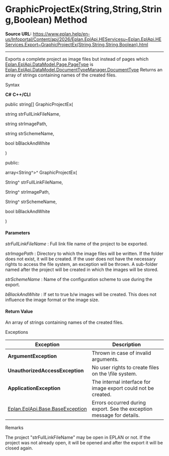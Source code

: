 # GraphicProjectEx(String,String,String,Boolean) Method

**Source URL:** https://www.eplan.help/en-us/Infoportal/Content/api/2026/Eplan.EplApi.HEServicesu~Eplan.EplApi.HEServices.Export~GraphicProjectEx(String,String,String,Boolean).html

---

Exports a complete project as image files but instead of pages which [Eplan.EplApi.DataModel.Page.PageType](Eplan.EplApi.DataModelu~Eplan.EplApi.DataModel.Page~PageType.html) is [Eplan.EplApi.DataModel.DocumentTypeManager.DocumentType](Eplan.EplApi.DataModelu~Eplan.EplApi.DataModel.DocumentTypeManager+DocumentType.html) Returns an array of strings containing names of the created files.

Syntax

**C#**
**C++/CLI**


public string[] GraphicProjectEx( 

   string strFullLinkFileName,

   string strImagePath,

   string strSchemeName,

   bool bBlackAndWhite

)

public:

array<String^>^ GraphicProjectEx( 

   String^ strFullLinkFileName,

   String^ strImagePath,

   String^ strSchemeName,

   bool bBlackAndWhite

)


#### Parameters

*strFullLinkFileName*
:   Full link file name of the project to be exported.

*strImagePath*
:   Directory to which the image files will be written. If the folder does not exist, it will be created. If the user does not have the necessary rights to access the file system, an exception will be thrown. A sub\-folder named after the project will be created in which the images will be stored.

*strSchemeName*
:   Name of the configuration scheme to use during the export.

*bBlackAndWhite*
:   If set to true b/w images will be created. This does not influence the image format or the image size.

#### Return Value

An array of strings containing names of the created files.

Exceptions

| Exception | Description |
| --- | --- |
| **ArgumentException** | Thrown in case of invalid arguments. |
| **UnauthorizedAccessException** | No user rights to create files on the \file system. |
| **ApplicationException** | The internal interface for image export could not be created. |
| [Eplan.EplApi.Base.BaseException](Eplan.EplApi.Baseu~Eplan.EplApi.Base.BaseException.html) | Errors occurred during export. See the exception message for details. |

Remarks

The project "strFullLinkFileName" may be open in EPLAN or not. If the project was not already open, it will be opened and after the export it will be closed again.
